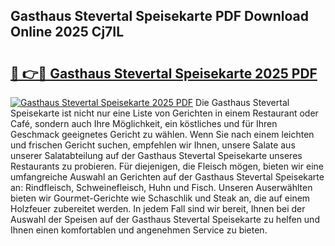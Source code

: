 ## Gasthaus Stevertal Speisekarte PDF Download Online 2025 Cj7IL

# <h2><a href="http://gcb1mr.nevu.top/?p=Gasthaus+Stevertal+Speisekarte">🔗 👉🔴 Gasthaus Stevertal Speisekarte 2025 PDF</a></h2>

[![Gasthaus Stevertal Speisekarte 2025 PDF](https://i.imgur.com/dBaPXMq.png)](http://gcb1mr.nevu.top/?p=Gasthaus+Stevertal+Speisekarte)
Die Gasthaus Stevertal Speisekarte ist nicht nur eine Liste von Gerichten in einem Restaurant oder Café, sondern auch Ihre Möglichkeit, ein köstliches und für Ihren Geschmack geeignetes Gericht zu wählen. Wenn Sie nach einem leichten und frischen Gericht suchen, empfehlen wir Ihnen, unsere Salate aus unserer Salatabteilung auf der Gasthaus Stevertal Speisekarte unseres Restaurants zu probieren. Für diejenigen, die Fleisch mögen, bieten wir eine umfangreiche Auswahl an Gerichten auf der Gasthaus Stevertal Speisekarte an: Rindfleisch, Schweinefleisch, Huhn und Fisch. Unseren Auserwählten bieten wir Gourmet-Gerichte wie Schaschlik und Steak an, die auf einem Holzfeuer zubereitet werden. In jedem Fall sind wir bereit, Ihnen bei der Auswahl der Speisen auf der Gasthaus Stevertal Speisekarte zu helfen und Ihnen einen komfortablen und angenehmen Service zu bieten.
